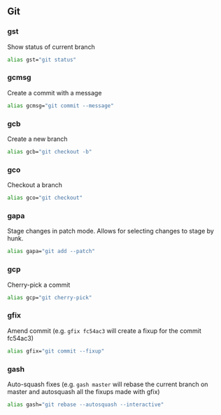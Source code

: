 ## Git

### gst
Show status of current branch
```bash
alias gst="git status"
```

### gcmsg
Create a commit with a message
```bash
alias gcmsg="git commit --message"
```

### gcb
Create a new branch
```bash
alias gcb="git checkout -b"
```

### gco
Checkout a branch
```bash
alias gco="git checkout"
```

### gapa
Stage changes in patch mode. Allows for selecting changes to stage by hunk.
```bash
alias gapa="git add --patch"
```

### gcp
Cherry-pick a commit
```bash
alias gcp="git cherry-pick"
```

### gfix
Amend commit (e.g. `gfix fc54ac3` will create a fixup for the commit fc54ac3)
```bash
alias gfix="git commit --fixup"
```

### gash
Auto-squash fixes (e.g. `gash master` will rebase the current branch on master and autosquash all the fixups made with gfix)
```bash
alias gash="git rebase --autosquash --interactive"
```
